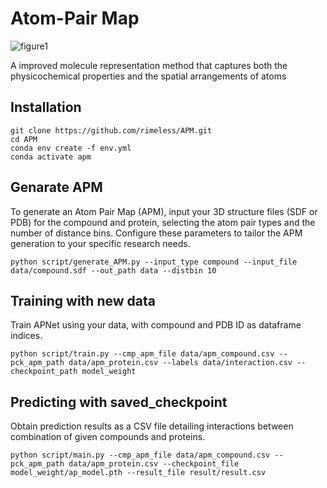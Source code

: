 **Atom-Pair Map**
=============

![figure1](https://github.com/rimeless/APM/assets/48581374/f0dcb2a3-6785-4988-8fea-b4c9b88b56d1)

A improved molecule representation method that captures both the physicochemical properties and the spatial arrangements of atoms

**Installation**
-------------
```
git clone https://github.com/rimeless/APM.git
cd APM
conda env create -f env.yml
conda activate apm
```

**Genarate APM**
-------------
To generate an Atom Pair Map (APM), input your 3D structure files (SDF or PDB) for the compound and protein, selecting the atom pair types and the number of distance bins. Configure these parameters to tailor the APM generation to your specific research needs.

```
python script/generate_APM.py --input_type compound --input_file data/compound.sdf --out_path data --distbin 10
```

**Training with new data**
-------------
Train APNet using your data, with compound and PDB ID as dataframe indices.
```
python script/train.py --cmp_apm_file data/apm_compound.csv --pck_apm_path data/apm_protein.csv --labels data/interaction.csv --checkpoint_path model_weight
```

**Predicting with saved_checkpoint**
-------------
Obtain prediction results as a CSV file detailing interactions between combination of given compounds and proteins.
```
python script/main.py --cmp_apm_file data/apm_compound.csv --pck_apm_path data/apm_protein.csv --checkpoint_file model_weight/ap_model.pth --result_file result/result.csv
```
